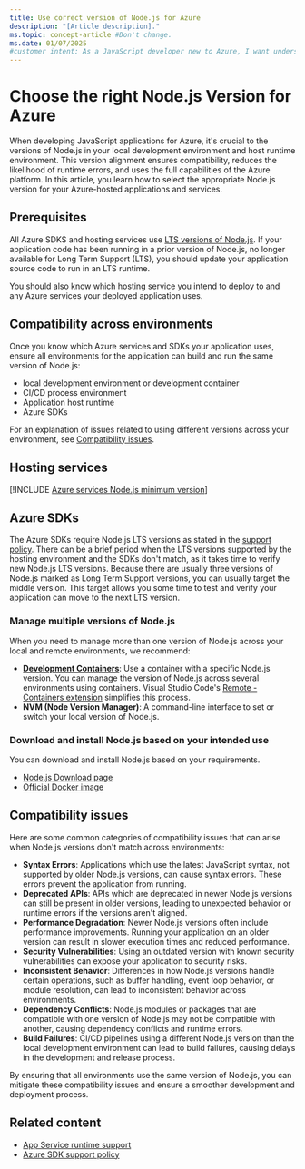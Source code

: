 ```yaml
---
title: Use correct version of Node.js for Azure
description: "[Article description]."
ms.topic: concept-article #Don't change.
ms.date: 01/07/2025
#customer intent: As a JavaScript developer new to Azure, I want understand which version of Node.js to use for a hosting service or Azure sdk.
---
```

# Choose the right Node.js Version for Azure

When developing JavaScript applications for Azure, it's crucial to the versions of Node.js in your local development environment and host runtime environment. This version alignment ensures compatibility, reduces the likelihood of runtime errors, and uses the full capabilities of the Azure platform. In this article, you learn how to select the appropriate Node.js version for your Azure-hosted applications and services.

## Prerequisites

All Azure SDKS and hosting services use [LTS versions of Node.js](https://nodejs.org/). If your application code has been running in a prior version of Node.js, no longer available for Long Term Support (LTS), you should update your application source code to run in an LTS runtime. 

You should also know which hosting service you intend to deploy to and any Azure services your deployed application uses.

## Compatibility across environments

Once you know which Azure services and SDKs your application uses, ensure all environments for the application can build and run the same version of Node.js:

* local development environment or development container
* CI/CD process environment
* Application host runtime
* Azure SDKs

For an explanation of issues related to using different versions across your environment, see [Compatibility issues](#compatibility-issues). 

## Hosting services

[!INCLUDE [Azure services Node.js minimum version](./includes/nodejs-runtime-for-azure-services.md)]

## Azure SDKs

The Azure SDKs require Node.js LTS versions as stated in the [support policy](https://github.com/Azure/azure-sdk-for-js/blob/main/SUPPORT.md#microsoft-support-policy). There can be a brief period when the LTS versions supported by the hosting environment and the SDKs don't match, as it takes time to verify new Node.js LTS versions. Because there are usually three versions of Node.js marked as Long Term Support versions, you can usually target the middle version. This target allows you some time to test and verify your application can move to the next LTS version. 

### Manage multiple versions of Node.js

When you need to manage more than one version of Node.js across your local and remote environments, we recommend:

* [**Development Containers**](https://containers.dev/): Use a container with a specific Node.js version. You can manage the version of Node.js across several environments using containers. Visual Studio Code's [Remote - Containers extension](https://marketplace.visualstudio.com/items?itemName=ms-vscode-remote.remote-containers) simplifies this process.
* **NVM (Node Version Manager)**: A command-line interface to set or switch your local version of Node.js.

### Download and install Node.js based on your intended use

You can download and install Node.js based on your requirements.

* [Node.js Download page](https://nodejs.org/)
* [Official Docker image](https://hub.docker.com/_/node/)

## Compatibility issues

Here are some common categories of compatibility issues that can arise when Node.js versions don't match across environments:

- **Syntax Errors**: Applications which use the latest JavaScript syntax, not supported by older Node.js versions, can cause syntax errors. These errors prevent the application from running.
- **Deprecated APIs**: APIs which are deprecated in newer Node.js versions can still be present in older versions, leading to unexpected behavior or runtime errors if the versions aren't aligned.
- **Performance Degradation**: Newer Node.js versions often include performance improvements. Running your application on an older version can result in slower execution times and reduced performance.
- **Security Vulnerabilities**: Using an outdated version with known security vulnerabilities can expose your application to security risks.
- **Inconsistent Behavior**: Differences in how Node.js versions handle certain operations, such as buffer handling, event loop behavior, or module resolution, can lead to inconsistent behavior across environments.
- **Dependency Conflicts**: Node.js modules or packages that are compatible with one version of Node.js may not be compatible with another, causing dependency conflicts and runtime errors.
- **Build Failures**: CI/CD pipelines using a different Node.js version than the local development environment can lead to build failures, causing delays in the development and release process.

By ensuring that all environments use the same version of Node.js, you can mitigate these compatibility issues and ensure a smoother development and deployment process.

## Related content

- [App Service runtime support](https://github.com/Azure/app-service-linux-docs/blob/master/Runtime_Support/node_support.md)
- [Azure SDK support policy](https://github.com/Azure/azure-sdk-for-js/blob/main/SUPPORT.md#microsoft-support-policy)
